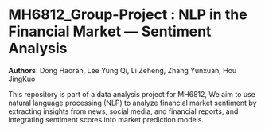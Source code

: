 # MH6812_Group-Project : NLP in the Financial Market — Sentiment Analysis
**Authors**: Dong Haoran, Lee Yung Qi, Li Zeheng, Zhang Yunxuan, Hou JingKuo

This repository is part of a data analysis project for MH6812, We aim to use natural language processing (NLP) to analyze financial market sentiment by extracting insights from news, social media, and financial reports, and integrating sentiment scores into market prediction models.
